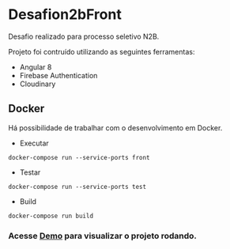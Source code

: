 # Desafion2bFront


Desafio realizado para processo seletivo N2B.

Projeto foi contruído utilizando as seguintes ferramentas:
- Angular 8
- Firebase Authentication
- Cloudinary

## Docker
Há possibilidade de trabalhar com o desenvolvimento em Docker.

- Executar
```
docker-compose run --service-ports front
```

- Testar
```
docker-compose run --service-ports test
```

- Build
```
docker-compose run build
```

### Acesse [Demo](https://jhonnybail.github.io/desafion2b/) para visualizar o projeto rodando.